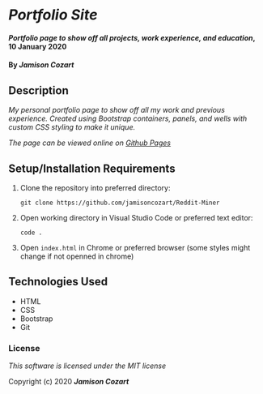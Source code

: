 # _Portfolio Site_

#### _Portfolio page to show off all projects, work experience, and education_, 10 January 2020

#### By _**Jamison Cozart**_

## Description

_My personal portfolio page to show off all my work and previous experience. Created using Bootstrap containers, panels, and wells with custom CSS styling to make it unique._

_The page can be viewed online on [Github Pages](https://jamisoncozart.github.io/portfolio-page/)_

## Setup/Installation Requirements

1. Clone the repository into preferred directory:
    ```
    git clone https://github.com/jamisoncozart/Reddit-Miner
    ```
2. Open working directory in Visual Studio Code or preferred text editor:
    ```
    code .
    ```
3. Open `index.html` in Chrome or preferred browser (some styles might change if not openned in chrome)

## Technologies Used

* HTML
* CSS
* Bootstrap
* Git

### License

*This software is licensed under the MIT license*

Copyright (c) 2020 **_Jamison Cozart_**